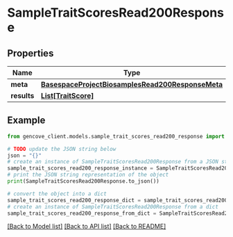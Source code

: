 # SampleTraitScoresRead200Response


## Properties

Name | Type | Description | Notes
------------ | ------------- | ------------- | -------------
**meta** | [**BasespaceProjectBiosamplesRead200ResponseMeta**](BasespaceProjectBiosamplesRead200ResponseMeta.md) |  | [optional]
**results** | [**List[TraitScore]**](TraitScore.md) |  |

## Example

```python
from gencove_client.models.sample_trait_scores_read200_response import SampleTraitScoresRead200Response

# TODO update the JSON string below
json = "{}"
# create an instance of SampleTraitScoresRead200Response from a JSON string
sample_trait_scores_read200_response_instance = SampleTraitScoresRead200Response.from_json(json)
# print the JSON string representation of the object
print(SampleTraitScoresRead200Response.to_json())

# convert the object into a dict
sample_trait_scores_read200_response_dict = sample_trait_scores_read200_response_instance.to_dict()
# create an instance of SampleTraitScoresRead200Response from a dict
sample_trait_scores_read200_response_from_dict = SampleTraitScoresRead200Response.from_dict(sample_trait_scores_read200_response_dict)
```
[[Back to Model list]](../README.md#documentation-for-models) [[Back to API list]](../README.md#documentation-for-api-endpoints) [[Back to README]](../README.md)
